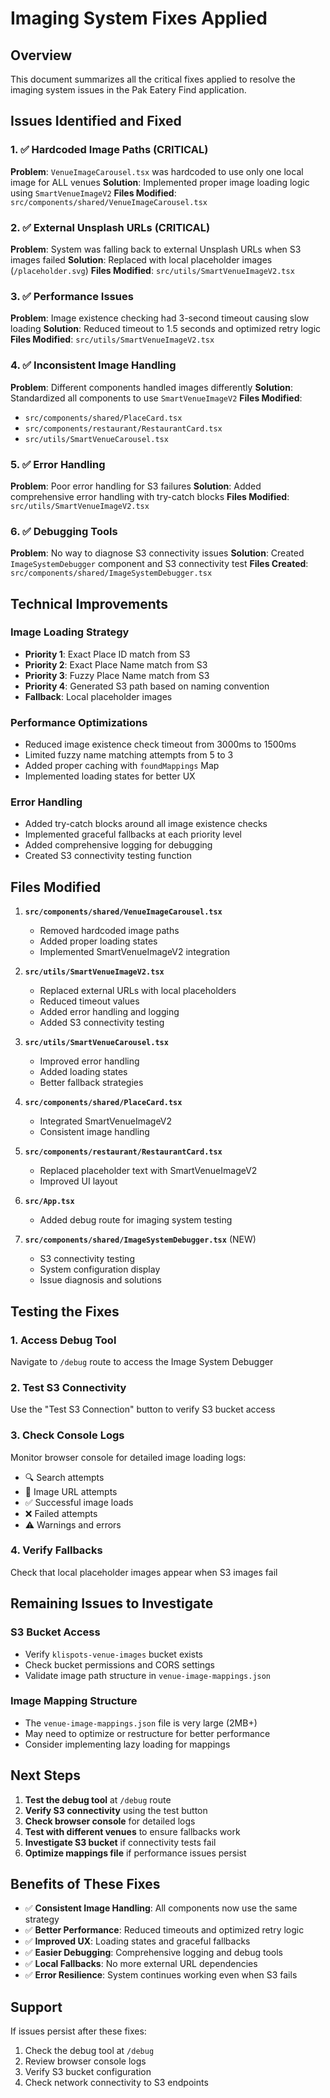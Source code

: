 # Imaging System Fixes Applied

## Overview
This document summarizes all the critical fixes applied to resolve the imaging system issues in the Pak Eatery Find application.

## Issues Identified and Fixed

### 1. ✅ Hardcoded Image Paths (CRITICAL)
**Problem**: `VenueImageCarousel.tsx` was hardcoded to use only one local image for ALL venues
**Solution**: Implemented proper image loading logic using `SmartVenueImageV2`
**Files Modified**: `src/components/shared/VenueImageCarousel.tsx`

### 2. ✅ External Unsplash URLs (CRITICAL)
**Problem**: System was falling back to external Unsplash URLs when S3 images failed
**Solution**: Replaced with local placeholder images (`/placeholder.svg`)
**Files Modified**: `src/utils/SmartVenueImageV2.tsx`

### 3. ✅ Performance Issues
**Problem**: Image existence checking had 3-second timeout causing slow loading
**Solution**: Reduced timeout to 1.5 seconds and optimized retry logic
**Files Modified**: `src/utils/SmartVenueImageV2.tsx`

### 4. ✅ Inconsistent Image Handling
**Problem**: Different components handled images differently
**Solution**: Standardized all components to use `SmartVenueImageV2`
**Files Modified**: 
- `src/components/shared/PlaceCard.tsx`
- `src/components/restaurant/RestaurantCard.tsx`
- `src/utils/SmartVenueCarousel.tsx`

### 5. ✅ Error Handling
**Problem**: Poor error handling for S3 failures
**Solution**: Added comprehensive error handling with try-catch blocks
**Files Modified**: `src/utils/SmartVenueImageV2.tsx`

### 6. ✅ Debugging Tools
**Problem**: No way to diagnose S3 connectivity issues
**Solution**: Created `ImageSystemDebugger` component and S3 connectivity test
**Files Created**: `src/components/shared/ImageSystemDebugger.tsx`

## Technical Improvements

### Image Loading Strategy
- **Priority 1**: Exact Place ID match from S3
- **Priority 2**: Exact Place Name match from S3  
- **Priority 3**: Fuzzy Place Name match from S3
- **Priority 4**: Generated S3 path based on naming convention
- **Fallback**: Local placeholder images

### Performance Optimizations
- Reduced image existence check timeout from 3000ms to 1500ms
- Limited fuzzy name matching attempts from 5 to 3
- Added proper caching with `foundMappings` Map
- Implemented loading states for better UX

### Error Handling
- Added try-catch blocks around all image existence checks
- Implemented graceful fallbacks at each priority level
- Added comprehensive logging for debugging
- Created S3 connectivity testing function

## Files Modified

1. **`src/components/shared/VenueImageCarousel.tsx`**
   - Removed hardcoded image paths
   - Added proper loading states
   - Implemented SmartVenueImageV2 integration

2. **`src/utils/SmartVenueImageV2.tsx`**
   - Replaced external URLs with local placeholders
   - Reduced timeout values
   - Added error handling and logging
   - Added S3 connectivity testing

3. **`src/utils/SmartVenueCarousel.tsx`**
   - Improved error handling
   - Added loading states
   - Better fallback strategies

4. **`src/components/shared/PlaceCard.tsx`**
   - Integrated SmartVenueImageV2
   - Consistent image handling

5. **`src/components/restaurant/RestaurantCard.tsx`**
   - Replaced placeholder text with SmartVenueImageV2
   - Improved UI layout

6. **`src/App.tsx`**
   - Added debug route for imaging system testing

7. **`src/components/shared/ImageSystemDebugger.tsx`** (NEW)
   - S3 connectivity testing
   - System configuration display
   - Issue diagnosis and solutions

## Testing the Fixes

### 1. Access Debug Tool
Navigate to `/debug` route to access the Image System Debugger

### 2. Test S3 Connectivity
Use the "Test S3 Connection" button to verify S3 bucket access

### 3. Check Console Logs
Monitor browser console for detailed image loading logs:
- 🔍 Search attempts
- 🎯 Image URL attempts  
- ✅ Successful image loads
- ❌ Failed attempts
- ⚠️ Warnings and errors

### 4. Verify Fallbacks
Check that local placeholder images appear when S3 images fail

## Remaining Issues to Investigate

### S3 Bucket Access
- Verify `klispots-venue-images` bucket exists
- Check bucket permissions and CORS settings
- Validate image path structure in `venue-image-mappings.json`

### Image Mapping Structure
- The `venue-image-mappings.json` file is very large (2MB+)
- May need to optimize or restructure for better performance
- Consider implementing lazy loading for mappings

## Next Steps

1. **Test the debug tool** at `/debug` route
2. **Verify S3 connectivity** using the test button
3. **Check browser console** for detailed logs
4. **Test with different venues** to ensure fallbacks work
5. **Investigate S3 bucket** if connectivity tests fail
6. **Optimize mappings file** if performance issues persist

## Benefits of These Fixes

- ✅ **Consistent Image Handling**: All components now use the same strategy
- ✅ **Better Performance**: Reduced timeouts and optimized retry logic  
- ✅ **Improved UX**: Loading states and graceful fallbacks
- ✅ **Easier Debugging**: Comprehensive logging and debug tools
- ✅ **Local Fallbacks**: No more external URL dependencies
- ✅ **Error Resilience**: System continues working even when S3 fails

## Support

If issues persist after these fixes:
1. Check the debug tool at `/debug`
2. Review browser console logs
3. Verify S3 bucket configuration
4. Check network connectivity to S3 endpoints

